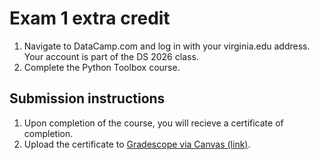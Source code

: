 # Exam 1 extra credit

1. Navigate to DataCamp.com and log in with your virginia.edu address.  Your account is part of the DS 2026 class.
2. Complete the Python Toolbox course.

## Submission instructions

1. Upon completion of the course, you will recieve a certificate of completion.
2. Upload the certificate to [Gradescope via Canvas (link)](https://canvas.its.virginia.edu/courses/153564/assignments/778042).